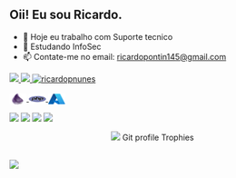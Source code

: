 ## Oii! Eu sou Ricardo.

- 🔭 Hoje eu trabalho com Suporte tecnico 
- 🌱 Estudando InfoSec
- 📫 Contate-me no email: ricardopontin145@gmail.com

<div>
  <a href="https://github.com/ricardopnunes">
    
  <img height="140em" src="https://github-readme-stats.vercel.app/api?username=ricardopnunes&show_icons=true&theme=shades-of-purple&include_all_commits=true&count_private=true"/>
  <img height="140em" src="https://github-readme-stats.vercel.app/api/top-langs/?username=ricardopnunes&layout=compact&langs_count=7&theme=shades-of-purple"/>
  <img src="https://komarev.com/ghpvc/?username=ricardopnunes&color=green" alt="ricardopnunes" /> 
</div>
  
  <div style="display: inline_block"> <br>
    
  <img align="center" alt="Ricardo-Elixir" height="20" width="30" src="https://raw.githubusercontent.com/devicons/devicon/1119b9f84c0290e0f0b38982099a2bd027a48bf1/icons/elixir/elixir-original.svg">
   <img align ="center" alt="Ricardo-PHP" height="20" width="30" src="https://raw.githubusercontent.com/devicons/devicon/1119b9f84c0290e0f0b38982099a2bd027a48bf1/icons/php/php-original.svg"
  <img align="center" alt="Ricardo-Csharp" height="20" width="30" src="https://raw.githubusercontent.com/devicons/devicon/master/icons/csharp/csharp-original.svg">
  <img align="center" alt="Ricardo-Azure" height="20" width="30"src="https://raw.githubusercontent.com/devicons/devicon/1119b9f84c0290e0f0b38982099a2bd027a48bf1/icons/azure/azure-original.svg"
</div
  
##
  <br />
<div> 
    
  <a href="https://www.instagram.com/old.trickster/" target="_blank"><img src="https://img.shields.io/badge/-Instagram-%23E4405F?style=for-the-badge&logo=instagram&logoColor=white" target="_blank"></a>
 	<a href="https://www.twitch.tv/ehrexiii" target="_blank"><img src="https://img.shields.io/badge/Twitch-9146FF?style=for-the-badge&logo=twitch&logoColor=white" target="_blank"></a>
  <a href = "ricardopontin145@gmail.com"><img src="https://img.shields.io/badge/Gmail-D14836?style=for-the-badge&logo=gmail&logoColor=white" target="_blank"></a>
  <a href="https://www.linkedin.com/in/ricardo-pontin-nunes-87a825191/" target="_blank"><img src="https://img.shields.io/badge/-LinkedIn-%230077B5?style=for-the-badge&logo=linkedin&logoColor=white" target="_blank"></a> 
 
 </div> 
  
  
 <p align="center"><img src="https://media.giphy.com/media/QaMcXSekUWx7aogAUr/giphy.gif" width="30" />&nbsp;Git profile Trophies</p><br>
<img src="https://github-profile-trophy.vercel.app/?username=ricardopnunes&theme=dracula&no-bg=true" />



<br/>

<br>
<br>
